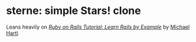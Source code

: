 # sterne: simple Stars! clone

Leans heavily on 
[*Ruby on Rails Tutorial: Learn Rails by Example*](http://railstutorial.org/) 
by [Michael Hartl](http://michaelhartl.com/).
